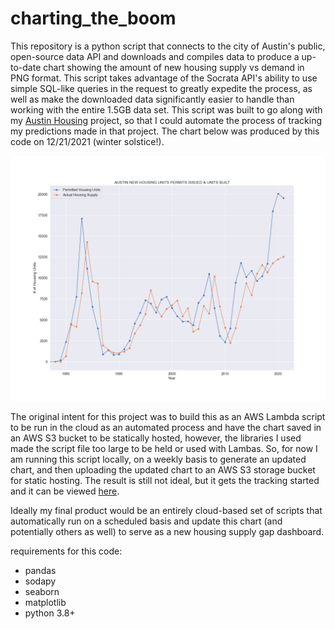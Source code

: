 # charting_the_boom

This repository is a python script that connects to the city of Austin's public, open-source data API and downloads and compiles data to produce a up-to-date chart showing the amount of new housing supply vs demand in PNG format. This script takes advantage of the Socrata API's ability to use simple SQL-like queries in the request to greatly expedite the process, as well as make the downloaded data significantly easier to handle than working with the entire 1.5GB data set. This script was built to go along with my [Austin Housing](https://nathaniel-j.github.io/Austin-Building-Boom/) project, so that I could automate the process of tracking my predictions made in that project. The chart below was produced by this code on 12/21/2021 (winter solstice!).


![chart](chart.png)

The original intent for this project was to build this as an AWS Lambda script to be run in the cloud as an automated process and have the chart saved in an AWS S3 bucket to be statically hosted, however, the libraries I used made the script file too large to be held or used with Lambas. So, for now I am running this script locally, on a weekly basis to generate an updated chart, and then uploading the updated chart to an AWS S3 storage bucket for static hosting. The result is still not ideal, but it gets the tracking started and it can be viewed [here](https://hellositeworld.s3.us-east-2.amazonaws.com/index.html).

Ideally my final product would be an entirely cloud-based set of scripts that automatically run on a scheduled basis and update this chart (and potentially others as well) to serve as a new housing supply gap dashboard. 


requirements for this code:
- pandas
- sodapy
- seaborn
- matplotlib
- python 3.8+ 

